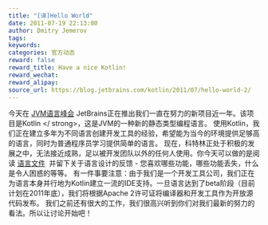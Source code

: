 ```yaml
---
title: "[译]Hello World"
date: 2011-07-19 22:13:00
author: Dmitry Jemerov
tags:
keywords:
categories: 官方动态
reward: false
reward_title: Have a nice Kotlin!
reward_wechat:
reward_alipay:
source_url: https://blog.jetbrains.com/kotlin/2011/07/hello-world-2/
---
```


今天在 [JVM语言峰会](http://openjdk.java.net/projects/mlvm/jvmlangsummit/) JetBrains正在推出我们一直在努力的新项目近一年。该项目是Kotlin </ strong>，这是JVM的一种新的静态类型编程语言。
使用Kotlin，我们正在建立多年为不同语言创建开发工具的经验，希望能为当今的环境提供足够高的语言，同时为普通程序员学习提供简单的语言。
现在，科特林正处于积极的发展之中，无法接近成熟，足以被开发团队以外的任何人使用。你今天可以做的是阅读 [语言文件](http://confluence.jetbrains.net/display/Kotlin/Welcome)  并留下关于语言设计的反馈 - 您喜欢哪些功能，哪些功能丢失，什么是令人困惑的等等。
有一件事要注意：由于我们是一个开发工具公司，我们正在为语言本身并行地为Kotlin建立一流的IDE支持。一旦语言达到了beta阶段（目前计划在2011年底），我们将根据Apache 2许可证将编译器和开发工具作为开放源代码发布。
我们之前还有很大的工作，我们很高兴听到你们对我们最新的努力的看法。所以让讨论开始吧！
